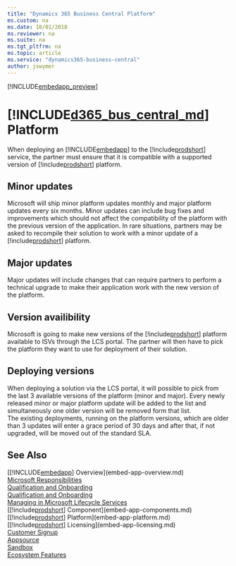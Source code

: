 ```yaml
---
title: "Dynamics 365 Business Central Platform"
ms.custom: na
ms.date: 10/01/2018
ms.reviewer: na
ms.suite: na
ms.tgt_pltfrm: na
ms.topic: article
ms.service: "dynamics365-business-central"
author: jswymer
---
```

[!INCLUDE[embedapp_preview](../developer/includes/embedapp_preview.md)]

# [!INCLUDE[d365_bus_central_md](../developer/includes/d365_bus_central_md.md)] Platform 
When deploying an [!INCLUDE[embedapp](../developer/includes/embedapp.md)] to the [!include[prodshort](../developer/includes/prodshort.md)] service, the partner must ensure that it is compatible with a supported version of [!include[prodshort](../developer/includes/prodshort.md)] platform. 
## Minor updates
Microsoft will ship minor platform updates monthly and major platform updates every six months. 
Minor updates can include bug fixes and improvements which should not affect the compatibility of the platform with the previous version of the application. In rare situations, partners may be asked to recompile their solution to work with a minor update of a [!include[prodshort](../developer/includes/prodshort.md)] platform. 

## Major updates
Major updates will include changes that can require partners to perform a technical upgrade to make their application work with the new version of the platform.  

## Version availibility
Microsoft is going to make new versions of the [!include[prodshort](../developer/includes/prodshort.md)] platform available to ISVs through the LCS portal. The partner will then have to pick the platform they want to use for deployment of their solution.

## Deploying versions  
When deploying a solution via the LCS portal, it will possible to pick from the last 3 available versions of the platform (minor and major). Every newly released minor or major platform update will be added to the list and simultaneously one older version will be removed form that list.   
The existing deployments, running on the platform versions, which are older than 3 updates will enter a grace period of 30 days and after that, if not upgraded, will be moved out of the standard SLA. 
 
## See Also  
[[!INCLUDE[embedapp](../developer/includes/embedapp.md)] Overview](embed-app-overview.md)   
[Microsoft Responsibilities](embed-app-microsoft-responsibilities.md)   
[Qualification and Onboarding](embed-app-qualifications-onboarding.md)  
[Qualification and Onboarding](embed-app-qualifications-onboarding.md)  
[Managing in Microsoft Lifecycle Services](embed-app-lifecycle-services.md)  
[[!include[prodshort](../developer/includes/prodshort.md)] Component](embed-app-components.md)   
[[!include[prodshort](../developer/includes/prodshort.md)] Platform](embed-app-platform.md)  
[[!include[prodshort](../developer/includes/prodshort.md)] Licensing](embed-app-licensing.md)  
[Customer Signup](embed-app-customer-signup.md)  
[Appsource](embed-app-appsource.md)  
[Sandbox](embed-app-sandbox.md)  
[Ecosystem Features](embed-app-ecosystem.md)  
